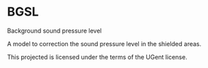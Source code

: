 BGSL
====

Background sound pressure level


A model to correction the sound pressure level in the shielded areas.

This projected is licensed under the terms of the UGent license.
